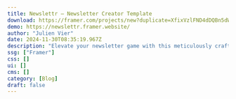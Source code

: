 ```yaml
---
title: Newslettr — Newsletter Creator Template
download: https://framer.com/projects/new?duplicate=XfixVzlFND4dDQBn5dWA&via=julesvcode&duplicateType=siteTemplate
demo: https://newslettr.framer.website/
author: "Julien Vier"
date: 2024-11-30T08:35:19.967Z
description: "Elevate your newsletter game with this meticulously crafted, free website template, designed exclusively for newsletter creators. Setup a custom website to grow your subscriber list and start monetising your newsletter in minutes."
ssg: ["Framer"]
css: []
ui: []
cms: []
category: [Blog]
draft: false
---
```

